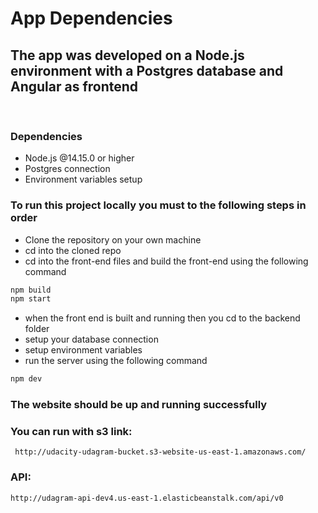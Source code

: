 # App Dependencies

## The app was developed on a Node.js environment with a Postgres database and Angular as frontend

<br>

### Dependencies

- Node.js @14.15.0 or higher
- Postgres connection
- Environment variables setup

### To run this project locally you must to the following steps in order

- Clone the repository on your own machine
- cd into the cloned repo
- cd into the front-end files and build the front-end using the following command

```bash
npm build
npm start
```

- when the front end is built and running then you cd to the backend folder
- setup your database connection
- setup environment variables
- run the server using the following command

```bash
npm dev
```

### The website should be up and running successfully

### You can run with s3 link:

` http://udacity-udagram-bucket.s3-website-us-east-1.amazonaws.com/`

### API:

`http://udagram-api-dev4.us-east-1.elasticbeanstalk.com/api/v0`
